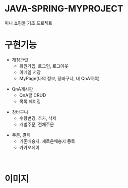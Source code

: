 # JAVA-SPRING-MYPROJECT
미니 쇼핑몰 기초 프로젝트
<br>

# 구현기능
<ul>
  <li>계정관련
    <ul>
      <li>회원가입, 로그인, 로그아웃</li>
      <li>이메일 저장</li>
      <li>MyPage(나의 정보, 장바구니, 내 QnA목록)</li>
    </ul>
  </li>
</ul>
<ul>
  <li>QnA게시판
    <ul>
      <li>QnA글 CRUD</li>
      <li>목록 페이징</li>
    </ul>
  </li>
</ul>
<ul>
  <li>장바구니
    <ul>
      <li>수량변경, 추가, 삭제</li>
      <li>개별주문, 전체주문</li>
    </ul>
  </li>
</ul>
<ul>
  <li>주문, 결제
    <ul>
      <li>기존배송지, 새로운배송지 등록</li>
      <li>카카오페이</li>
    </ul>
  </li>
</ul>
<br>

# 이미지


